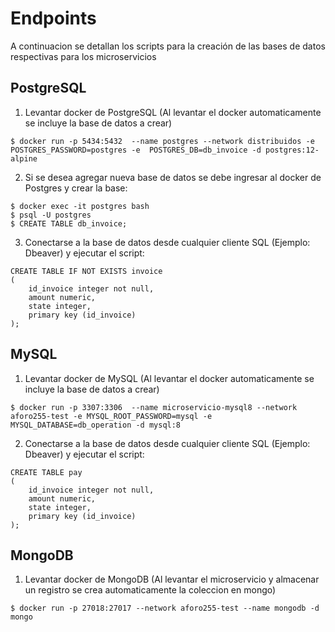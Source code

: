 # Endpoints

A continuacion se detallan los scripts para la creación de las bases de datos respectivas para los microservicios


## PostgreSQL

1. Levantar docker de PostgreSQL (Al levantar el docker automaticamente se incluye la base de datos a crear)
```
$ docker run -p 5434:5432  --name postgres --network distribuidos -e POSTGRES_PASSWORD=postgres -e  POSTGRES_DB=db_invoice -d postgres:12-alpine
```

2. Si se desea agregar nueva base de datos se debe ingresar al docker de Postgres y crear la base:
```
$ docker exec -it postgres bash
$ psql -U postgres
$ CREATE TABLE db_invoice;
```

3. Conectarse a la base de datos desde cualquier cliente SQL (Ejemplo: Dbeaver) y ejecutar el script:
```
CREATE TABLE IF NOT EXISTS invoice
(
    id_invoice integer not null,
    amount numeric,
    state integer,
    primary key (id_invoice)
);
```

## MySQL

1. Levantar docker de MySQL (Al levantar el docker automaticamente se incluye la base de datos a crear)
```
$ docker run -p 3307:3306  --name microservicio-mysql8 --network aforo255-test -e MYSQL_ROOT_PASSWORD=mysql -e MYSQL_DATABASE=db_operation -d mysql:8
```

2. Conectarse a la base de datos desde cualquier cliente SQL (Ejemplo: Dbeaver) y ejecutar el script:
```
CREATE TABLE pay
(
    id_invoice integer not null,
    amount numeric,
    state integer,
    primary key (id_invoice)
);
```

## MongoDB

1. Levantar docker de MongoDB (Al levantar el microservicio y almacenar un registro se crea automaticamente la coleccion en mongo)
```
$ docker run -p 27018:27017 --network aforo255-test --name mongodb -d mongo
```